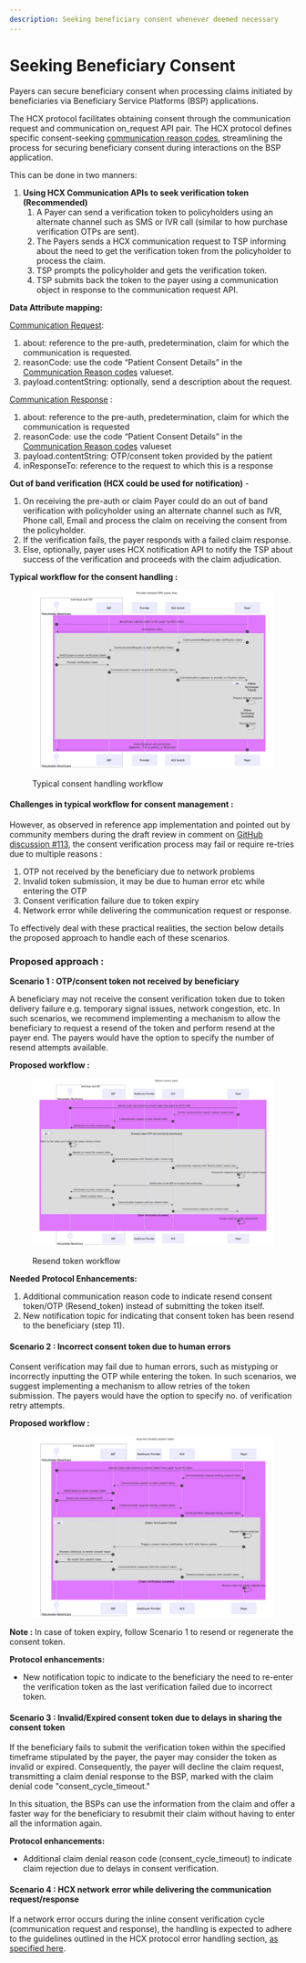 ```yaml
---
description: Seeking beneficiary consent whenever deemed necessary
---
```


# Seeking Beneficiary Consent

Payers can secure beneficiary consent when processing claims initiated by beneficiaries via Beneficiary Service Platforms (BSP) applications.&#x20;

The HCX protocol facilitates obtaining consent through the communication request and communication on\_request API pair. The HCX protocol defines specific consent-seeking [communication reason codes](https://ig.hcxprotocol.io/v0.9/ValueSet-communication-reason-codes.html), streamlining the process for securing beneficiary consent during interactions on the BSP application.

This can be done in two manners:

1. **Using HCX Communication APIs to seek verification token (Recommended)**
   1. A Payer can send a verification token to policyholders using an alternate channel such as SMS or IVR call (similar to how purchase verification OTPs are sent).
   2. The Payers sends a HCX communication request to TSP informing about the need to get the verification token from the policyholder to process the claim.&#x20;
   3. TSP prompts the policyholder and gets the verification token.
   4. TSP submits back the token to the payer using a communication object in response to the communication request API. &#x20;

**Data Attribute mapping:**

[Communication Request](https://ig.hcxprotocol.io/v0.9/StructureDefinition-CommunicationRequest.html):

1. about: reference to the pre-auth, predetermination, claim for which the communication is requested.
2. reasonCode: use the code “Patient Consent Details” in the [Communication Reason codes](https://ig.hcxprotocol.io/v0.9/ValueSet-communication-reason-codes.html) valueset.
3. payload.contentString: optionally, send a description about the request.

[Communication Response](https://ig.hcxprotocol.io/v0.9/StructureDefinition-Communication.html) :

1. about: reference to the pre-auth, predetermination, claim for which the communication is requested
2. reasonCode: use the code “Patient Consent Details” in the [Communication Reason codes](https://ig.hcxprotocol.io/v0.9/ValueSet-communication-reason-codes.html) valueset
3. payload.contentString: OTP/consent token provided by the patient
4. inResponseTo: reference to the request to which this is a response

**Out of band verification (HCX could be used for notification)** -&#x20;

1. On receiving the pre-auth or claim Payer could do an out of band verification with policyholder using an alternate channel such as IVR, Phone call, Email and process the claim on receiving the consent from the policyholder.
2. If the verification fails, the payer responds with a failed claim response.
3. Else, optionally, payer uses HCX notification API to notify the TSP about success of the verification and proceeds with the claim adjudication.

**Typical workflow for the consent handling :**&#x20;

<figure><img src="../../../../../../.gitbook/assets/Typical consent workflow.png" alt=""><figcaption><p>Typical consent handling workflow</p></figcaption></figure>

#### Challenges in typical workflow for consent management :&#x20;

However, as observed in reference app implementation and pointed out by community members during the draft review in comment on [GitHub discussion #113](https://github.com/hcx-project/hcx-specs/discussions/113), the consent verification process may fail or require re-tries due to multiple reasons :

1. OTP not received by the beneficiary due to network problems
2. Invalid token submission, it may be due to human error etc while entering the OTP
3. Consent verification failure due to token expiry
4. Network error while delivering the communication request or response.

To effectively deal with these practical realities, the section below details the proposed approach to handle each of these scenarios.

### Proposed approach :&#x20;

**Scenario 1 : OTP/consent token not received by beneficiary**

A beneficiary may not receive the consent verification token due to token delivery failure e.g. temporary signal issues, network congestion, etc. In such scenarios, we recommend implementing a mechanism to allow the beneficiary to request a resend of the token and perform resend at the payer end. The payers would have the option to specify the number of resend attempts available.

**Proposed workflow :**&#x20;

<div data-full-width="true">

<figure><img src="../../../../../../.gitbook/assets/Usecase 1 - resend token.png" alt=""><figcaption><p>Resend token workflow</p></figcaption></figure>

</div>

**Needed Protocol Enhancements:**

1. Additional communication reason code to indicate resend consent token/OTP (Resend\_token) instead of submitting the token itself.
2. New notification topic for indicating that consent token has been resend to the beneficiary (step 11).

#### Scenario 2 : Incorrect consent token due to human errors

Consent verification may fail due to human errors, such as mistyping or incorrectly inputting the OTP while entering the token. In such scenarios, we suggest implementing a mechanism to allow retries of the token submission. The payers would have the option to specify no. of verification retry attempts.

**Proposed workflow :**&#x20;

<figure><img src="../../../../../../.gitbook/assets/Usecase 2 - Consent failure.png" alt=""><figcaption></figcaption></figure>

**Note :** In case of token expiry, follow Scenario 1 to resend or regenerate the consent token.

**Protocol enhancements:**

* New notification topic to indicate to the beneficiary the need to re-enter the verification token as the last verification failed due to incorrect token.

#### Scenario 3 : Invalid/Expired consent token due to delays in sharing the consent token

If the beneficiary fails to submit the verification token within the specified timeframe stipulated by the payer, the payer may consider the token as invalid or expired. Consequently, the payer will decline the claim request, transmitting a claim denial response to the BSP, marked with the claim denial code "consent\_cycle\_timeout."

In this situation, the BSPs can use the information from the claim and offer a faster way for the beneficiary to resubmit their claim without having to enter all the information again.

**Protocol enhancements:**

* Additional claim denial reason code (consent\_cycle\_timeout) to indicate claim rejection due to delays in consent verification.

#### Scenario 4 : HCX network error while delivering the communication request/response

If a network error occurs during the inline consent verification cycle (communication request and response), the handling is expected to adhere to the guidelines outlined in the HCX protocol error handling section, [as specified here](https://docs.hcxprotocol.io/hcx-technical-specifications/open-protocol/key-components-building-blocks/error-descriptions).
